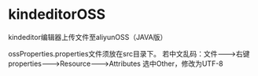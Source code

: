 # kindeditorOSS

kindeditor编辑器上传文件至aliyunOSS（JAVA版）

ossProperties.properties文件须放在src目录下。 若中文乱码：文件--->右键properties--->Resource--->Attributes 选中Other，修改为UTF-8



